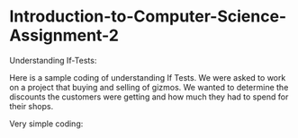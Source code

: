 # Introduction-to-Computer-Science-Assignment-2

Understanding If-Tests:

Here is a sample coding of understanding If Tests. 
We were asked to work on a project that buying and selling of gizmos.
We wanted to determine the discounts the customers were getting and 
how much they had to spend for their shops. 

Very simple coding: 

